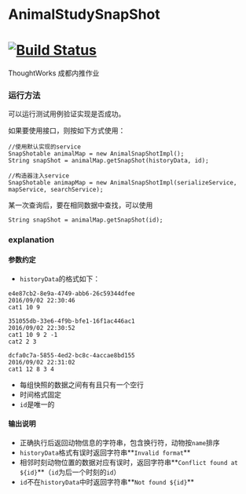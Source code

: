 # AnimalStudySnapShot
[![Build Status](https://travis-ci.org/kbyyd24/AnimalStudySnapShot.svg?branch=master)](https://travis-ci.org/kbyyd24/AnimalStudySnapShot)
===

ThoughtWorks 成都内推作业

### 运行方法

可以运行测试用例验证实现是否成功。

如果要使用接口，则按如下方式使用：
```
//使用默认实现的service
SnapShotable animalMap = new AnimalSnapShotImpl();
String snapShot = animalMap.getSnapShot(historyData, id);

//构造器注入service
SnapShotable animapMap = new AnimalSnapShotImpl(serializeService, mapService, searchService);
```

某一次查询后，要在相同数据中查找，可以使用
```
String snapShot = animalMap.getSnapShot(id);
```

### explanation

#### 参数约定

* `historyData`的格式如下：
```text
e4e87cb2-8e9a-4749-abb6-26c59344dfee
2016/09/02 22:30:46
cat1 10 9

351055db-33e6-4f9b-bfe1-16f1ac446ac1
2016/09/02 22:30:52
cat1 10 9 2 -1
cat2 2 3

dcfa0c7a-5855-4ed2-bc8c-4accae8bd155
2016/09/02 22:31:02
cat1 12 8 3 4
```
* 每组快照的数据之间有有且只有一个空行
* 时间格式固定
* `id`是唯一的

#### 输出说明

* 正确执行后返回动物信息的字符串，包含换行符，动物按`name`排序
* `historyData`格式有误时返回字符串**`Invalid format`**
* 相邻时刻动物位置的数据对应有误时，返回字符串**`Conflict found at ${id}`**（`id`为后一个时刻的`id`）
* `id`不在`historyData`中时返回字符串**`Not found ${id}`**
